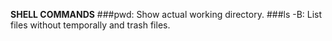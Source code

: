 **SHELL COMMANDS**
###pwd: Show actual working directory.
###ls -B: List files without temporally and trash files.